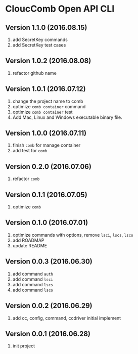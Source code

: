 # CloucComb Open API CLI

## Version 1.1.0 (2016.08.15)

1. add SecretKey commands
2. add SecretKey test cases

## Version 1.0.2 (2016.08.08)

1. refactor github name

## Version 1.0.1 (2016.07.12)

1. change the project name to comb
2. optimize `comb container` command
3. optimize `comb container` test
4. Add Mac, Linux and Windows executable binary file.

## Version 1.0.0 (2016.07.11)

1. finish `comb` for manage container
2. add test for `comb`

## Version 0.2.0 (2016.07.06)

1. refactor `comb`

## Version 0.1.1 (2016.07.05)

1. optimize `comb`

## Version 0.1.0 (2016.07.01)

1. optimize commands with options, remove `lsci`, `lscs`, `lsco`
2. add ROADMAP
3. update README

## Version 0.0.3 (2016.06.30)

1. add command `auth` 
2. add command `lsci`
3. add command `lscs`
4. add command `lsco`

## Version 0.0.2 (2016.06.29)

1. add cc, config, command, ccdriver initial implement


## Version 0.0.1 (2016.06.28)

1. init project
